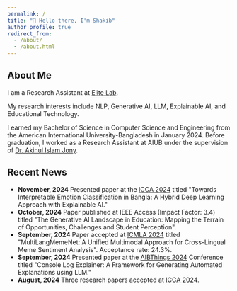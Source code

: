 ```yaml
---
permalink: /
title: "👋 Hello there, I'm Shakib"
author_profile: true
redirect_from:
  - /about/
  - /about.html
---
```


## About Me

I am a Research Assistant at [Elite Lab](https://www.elitelab.ai).

My research interests include NLP, Generative AI, LLM, Explainable AI, and Educational Technology.

I earned my Bachelor of Science in Computer Science and Engineering from the American International University-Bangladesh in January 2024. Before graduation, I worked as a Research Assistant at AIUB under the supervision of [Dr. Akinul Islam Jony](https://www.researchgate.net/profile/Akinul_Jony).

## Recent News

- **November, 2024** Presented paper at the [ICCA 2024](https://icca.aiub.edu/) titled "Towards Interpretable Emotion Classification in Bangla: A Hybrid Deep Learning Approach with Explainable AI."
- **October, 2024** Paper published at IEEE Access (Impact Factor: 3.4) titled "The Generative AI Landscape in Education: Mapping the Terrain of Opportunities, Challenges and Student Perception".
- **September, 2024** Paper accepted at [ICMLA 2024](https://www.icmla-conference.org/icmla24/index.php) titled "MultiLangMemeNet: A Unified Multimodal Approach for Cross-Lingual Meme Sentiment Analysis". Acceptance rate: 24.3%.
- **September, 2024** Presented paper at the [AIBThings 2024](https://aibthings.com/) Conference titled "Console Log Explainer: A Framework for Generating Automated Explanations using LLM."
- **August, 2024** Three research papers accepted at [ICCA 2024](https://icca.aiub.edu/).
